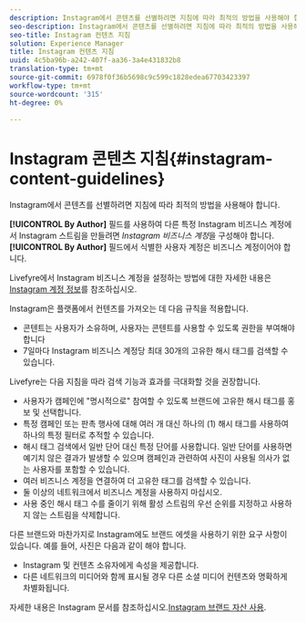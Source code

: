```yaml
---
description: Instagram에서 콘텐츠를 선별하려면 지침에 따라 최적의 방법을 사용해야 합니다.
seo-description: Instagram에서 콘텐츠를 선별하려면 지침에 따라 최적의 방법을 사용해야 합니다.
seo-title: Instagram 컨텐츠 지침
solution: Experience Manager
title: Instagram 컨텐츠 지침
uuid: 4c5ba96b-a242-407f-aa36-3a4e431832b8
translation-type: tm+mt
source-git-commit: 6978f0f36b5698c9c599c1828edea67703423397
workflow-type: tm+mt
source-wordcount: '315'
ht-degree: 0%

---
```



# Instagram 콘텐츠 지침{#instagram-content-guidelines}

Instagram에서 콘텐츠를 선별하려면 지침에 따라 최적의 방법을 사용해야 합니다.

**[!UICONTROL By Author]** 필드를 사용하여 다른 특정 Instagram 비즈니스 계정에서 Instagram 스트림을 만들려면 *Instagram 비즈니스 계정*&#x200B;을 구성해야 합니다. **[!UICONTROL By Author]** 필드에서 식별한 사용자 계정은 비즈니스 계정이어야 합니다.

Livefyre에서 Instagram 비즈니스 계정을 설정하는 방법에 대한 자세한 내용은 [Instagram 계정 정보](../c-users-creating-accounts-with-studio-access/t-configure-social-accout-instagram/c-about-instagram-accounts.md#c_about_instagram_accounts)를 참조하십시오.

Instagram은 플랫폼에서 컨텐츠를 가져오는 데 다음 규칙을 적용합니다.

* 콘텐트는 사용자가 소유하며, 사용자는 콘텐트를 사용할 수 있도록 권한을 부여해야 합니다
* 7일마다 Instagram 비즈니스 계정당 최대 30개의 고유한 해시 태그를 검색할 수 있습니다.

Livefyre는 다음 지침을 따라 검색 기능과 효과를 극대화할 것을 권장합니다.

* 사용자가 캠페인에 &quot;명시적으로&quot; 참여할 수 있도록 브랜드에 고유한 해시 태그를 홍보 및 선택합니다.
* 특정 캠페인 또는 판촉 행사에 대해 여러 개 대신 하나의 (1) 해시 태그를 사용하여 하나의 특정 필터로 추적할 수 있습니다.
* 해시 태그 검색에서 일반 단어 대신 특정 단어를 사용합니다. 일반 단어를 사용하면 예기치 않은 결과가 발생할 수 있으며 캠페인과 관련하여 사진이 사용될 의사가 없는 사용자를 포함할 수 있습니다.
* 여러 비즈니스 계정을 연결하여 더 고유한 태그를 검색할 수 있습니다.
* 둘 이상의 네트워크에서 비즈니스 계정을 사용하지 마십시오.
* 사용 중인 해시 태그 수를 줄이기 위해 활성 스트림의 우선 순위를 지정하고 사용하지 않는 스트림을 삭제합니다.

다른 브랜드와 마찬가지로 Instagram에도 브랜드 에셋을 사용하기 위한 요구 사항이 있습니다. 예를 들어, 사진은 다음과 같이 해야 합니다.

* Instagram 및 컨텐츠 소유자에게 속성을 제공합니다.
* 다른 네트워크의 미디어와 함께 표시될 경우 다른 소셜 미디어 컨텐츠와 명확하게 차별화됩니다.

자세한 내용은 Instagram 문서를 참조하십시오.[Instagram 브랜드 자산 사용](https://help.instagram.com/304689166306603).
